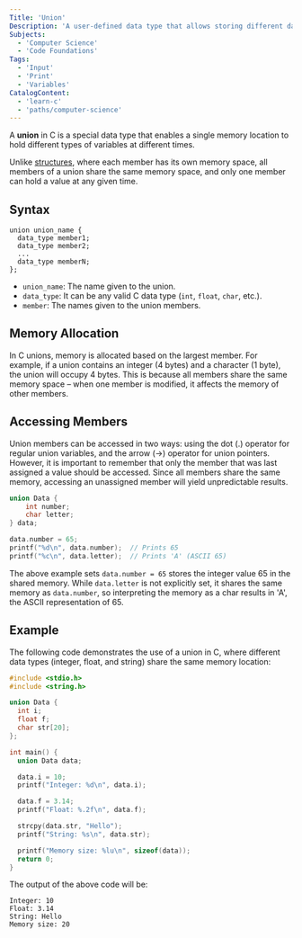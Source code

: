 ```yaml
---
Title: 'Union'
Description: 'A user-defined data type that allows storing different data types in the same memory location.'
Subjects:
  - 'Computer Science'
  - 'Code Foundations'
Tags:
  - 'Input'
  - 'Print'
  - 'Variables'
CatalogContent:
  - 'learn-c'
  - 'paths/computer-science'
---
```


A **union** in C is a special data type that enables a single memory location to hold different types of variables at different times. 

Unlike [structures](https://www.codecademy.com/resources/docs/c/structures), where each member has its own memory space, all members of a union share the same memory space, and only one member can hold a value at any given time.

## Syntax

```pseudo
union union_name {
  data_type member1;
  data_type member2;
  ...
  data_type memberN;
};
```

- `union_name`: The name given to the union.
- `data_type`: It can be any valid C data type (`int`, `float`, `char`, etc.).
- `member`: The names given to the union members.

## Memory Allocation

In C unions, memory is allocated based on the largest member. For example, if a union contains an integer (4 bytes) and a character (1 byte), the union will occupy 4 bytes. This is because all members share the same memory space – when one member is modified, it affects the memory of other members.

## Accessing Members

Union members can be accessed in two ways: using the dot (.) operator for regular union variables, and the arrow (->) operator for union pointers. However, it is important to remember that only the member that was last assigned a value should be accessed. Since all members share the same memory, accessing an unassigned member will yield unpredictable results.

```c
union Data {
    int number;
    char letter;
} data;

data.number = 65;
printf("%d\n", data.number);  // Prints 65
printf("%c\n", data.letter);  // Prints 'A' (ASCII 65)
```

The above example sets `data.number = 65` stores the integer value 65 in the shared memory. While `data.letter` is not explicitly set, it shares the same memory as `data.number`, so interpreting the memory as a char results in 'A', the ASCII representation of 65.

## Example

The following code demonstrates the use of a union in C, where different data types (integer, float, and string) share the same memory location:

```c
#include <stdio.h>
#include <string.h>

union Data {
  int i;
  float f;
  char str[20];
};

int main() {
  union Data data;

  data.i = 10;
  printf("Integer: %d\n", data.i);

  data.f = 3.14;
  printf("Float: %.2f\n", data.f);

  strcpy(data.str, "Hello");
  printf("String: %s\n", data.str);

  printf("Memory size: %lu\n", sizeof(data));
  return 0;
}
```

The output of the above code will be:

```shell
Integer: 10
Float: 3.14
String: Hello
Memory size: 20
```
